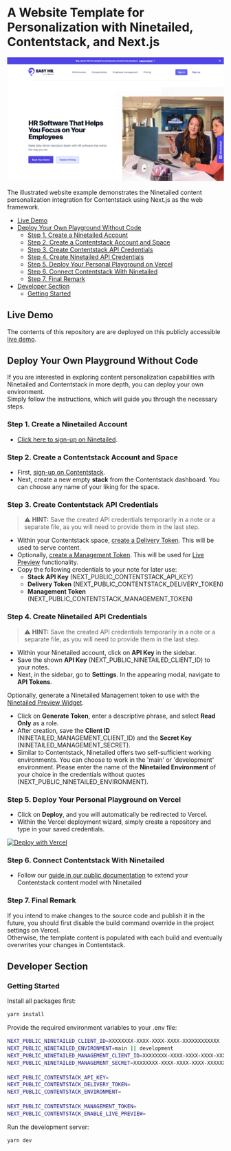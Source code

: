 # A Website Template for Personalization with Ninetailed, Contentstack, and Next.js

![](docs/marketing-contentstack-next.png)

The illustrated website example demonstrates the Ninetailed content personalization integration for Contentstack using Next.js as the web framework.

- [Live Demo](#live-demo)
- [Deploy Your Own Playground Without Code](#deploy-your-own-playground-without-code)
  - [Step 1. Create a Ninetailed Account](#step-1-create-a-ninetailed-account)
  - [Step 2. Create a Contentstack Account and Space](#step-2-create-a-contentstack-account-and-space)
  - [Step 3. Create Contentstack API Credentials](#step-3-create-contentstack-api-credentials)
  - [Step 4. Create Ninetailed API Credentials](#step-4-create-ninetailed-api-credentials)
  - [Step 5. Deploy Your Personal Playground on Vercel](#step-5-deploy-your-personal-playground-on-vercel)
  - [Step 6. Connect Contentstack With Ninetailed](#step-6-connect-contentstack-with-ninetailed)
  - [Step 7. Final Remark](#step-7-final-remark)
- [Developer Section](#developer-section)
  - [Getting Started](#getting-started)

## Live Demo

The contents of this repository are are deployed on this publicly accessible [live demo](https://b2b-demo-examples-marketing-contentstack-next.vercel.app/).

## Deploy Your Own Playground Without Code

If you are interested in exploring content personalization capabilities with Ninetailed and Contentstack in more depth, you can deploy your own environment.\
Simply follow the instructions, which will guide you through the necessary steps.

### Step 1. Create a Ninetailed Account

- [Click here to sign-up on Ninetailed](https://app.ninetailed.io/account/sign-up).

### Step 2. Create a Contentstack Account and Space

- First, [sign-up on Contentstack](https://www.contentstack.com/docs/get-started/set-up-your-account/).
- Next, create a new empty **stack** from the Contentstack dashboard. You can choose any name of your liking for the space.

### Step 3. Create Contentstack API Credentials

> ⚠️ **HINT:** Save the created API credentials temporarily in a note or a separate file, as you will need to provide them in the last step.

- Within your Contentstack space, [create a Delivery Token](https://www.contentstack.com/docs/developers/create-tokens/create-a-delivery-token/). This will be used to serve content.
- Optionally, [create a Management Token](https://www.contentstack.com/docs/developers/create-tokens/generate-a-management-token/). This will be used for [Live Preview](https://www.contentstack.com/docs/content-managers/author-content/about-live-preview/) functionality.
- Copy the following credentials to your note for later use:
  - **Stack API Key** (NEXT_PUBLIC_CONTENTSTACK_API_KEY)
  - **Delivery Token** (NEXT_PUBLIC_CONTENTSTACK_DELIVERY_TOKEN)
  - **Management Token** (NEXT_PUBLIC_CONTENTSTACK_MANAGEMENT_TOKEN)

### Step 4. Create Ninetailed API Credentials

> ⚠️ **HINT:** Save the created API credentials temporarily in a note or a separate file, as you will need to provide them in the last step.

- Within your Ninetailed account, click on **API Key** in the sidebar.
- Save the shown **API Key** (NEXT_PUBLIC_NINETAILED_CLIENT_ID) to your notes.
- Next, in the sidebar, go to **Settings**. In the appearing modal, navigate to **API Tokens**.

Optionally, generate a Ninetailed Management token to use with the [Ninetailed Preview Widget](https://docs.ninetailed.io/frameworks/preview-plugin).

- Click on **Generate Token**, enter a descriptive phrase, and select **Read Only** as a role.
- After creation, save the **Client ID** (NINETAILED_MANAGEMENT_CLIENT_ID) and the **Secret Key** (NINETAILED_MANAGEMENT_SECRET).
- Similar to Contentstack, Ninetailed offers two self-sufficient working environments. You can choose to work in the 'main' or 'development' environment. Please enter the name of the **Ninetailed Environment** of your choice in the credentials without quotes (NEXT_PUBLIC_NINETAILED_ENVIRONMENT).

### Step 5. Deploy Your Personal Playground on Vercel

- Click on **Deploy**, and you will automatically be redirected to Vercel.
- Within the Vercel deployment wizard, simply create a repository and type in your saved credentials.

[![Deploy with Vercel](https://vercel.com/button)](https://vercel.com/new/clone?repository-url=https%3A%2F%2Fgithub.com%2Fninetailed-inc%2Fninetailed-examples%2Ftree%2Fmain%2Fmarketing-contentstack-next&env=NEXT_PUBLIC_NINETAILED_CLIENT_ID,NEXT_PUBLIC_NINETAILED_ENVIRONMENT,NEXT_PUBLIC_NINETAILED_MANAGEMENT_CLIENT_ID,NEXT_PUBLIC_NINETAILED_MANAGEMENT_SECRET,NEXT_PUBLIC_CONTENTSTACK_API_KEY,NEXT_PUBLIC_CONTENTSTACK_DELIVERY_TOKEN,NEXT_PUBLIC_CONTENTSTACK_ENVIRONMENT,NEXT_PUBLIC_CONTENTSTACK_ENABLE_LIVE_PREVIEW,NEXT_PUBLIC_CONTENTSTACK_MANAGEMENT_TOKEN&project-name=ninetailed-marketing-contentstack-next&repository-name=ninetailed-marketing-contentstack-next&build-command=npm%20run%20build)

### Step 6. Connect Contentstack With Ninetailed

- Follow our [guide in our public documentation](https://docs.ninetailed.io/cms/cms-installation) to extend your Contentstack content model with Ninetailed

### Step 7. Final Remark

If you intend to make changes to the source code and publish it in the future, you should first disable the build command override in the project settings on Vercel.\
Otherwise, the template content is populated with each build and eventually overwrites your changes in Contentstack.

## Developer Section

### Getting Started

Install all packages first:

```bash
yarn install
```

Provide the required environment variables to your .env file:

```bash
NEXT_PUBLIC_NINETAILED_CLIENT_ID=XXXXXXXX-XXXX-XXXX-XXXX-XXXXXXXXXXXX
NEXT_PUBLIC_NINETAILED_ENVIRONMENT=main || development
NEXT_PUBLIC_NINETAILED_MANAGEMENT_CLIENT_ID=XXXXXXXX-XXXX-XXXX-XXXX-XXXXXXXXXXXX
NEXT_PUBLIC_NINETAILED_MANAGEMENT_SECRET=XXXXXXXX-XXXX-XXXX-XXXX-XXXXXXXXXXXX

NEXT_PUBLIC_CONTENTSTACK_API_KEY=
NEXT_PUBLIC_CONTENTSTACK_DELIVERY_TOKEN=
NEXT_PUBLIC_CONTENTSTACK_ENVIRONMENT=

NEXT_PUBLIC_CONTENTSTACK_MANAGEMENT_TOKEN=
NEXT_PUBLIC_CONTENTSTACK_ENABLE_LIVE_PREVIEW=
```

Run the development server:

```bash
yarn dev
```
